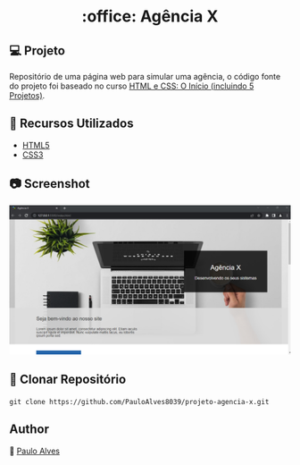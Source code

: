 <h1 align="center">:office: Agência X</h1>

## :computer: Projeto
Repositório de uma página web para simular uma agência, o código fonte do projeto foi baseado no curso [HTML e CSS: O Início (incluindo 5 Projetos)](https://www.udemy.com/course/html-e-css-o-inicio/).

## :wrench: Recursos Utilizados
- [HTML5](https://www.w3schools.com/html/)
- [CSS3](https://www.w3schools.com/css/)

## :camera: Screenshot

<p align="center"> <img src="https://github.com/PauloAlves8039/projeto-agencia-x/blob/master/assets/img/screenshot.png" /> </p>

## :floppy_disk: Clonar Repositório

`git clone https://github.com/PauloAlves8039/projeto-agencia-x.git`

## Author

:boy: [Paulo Alves](https://github.com/PauloAlves8039)
